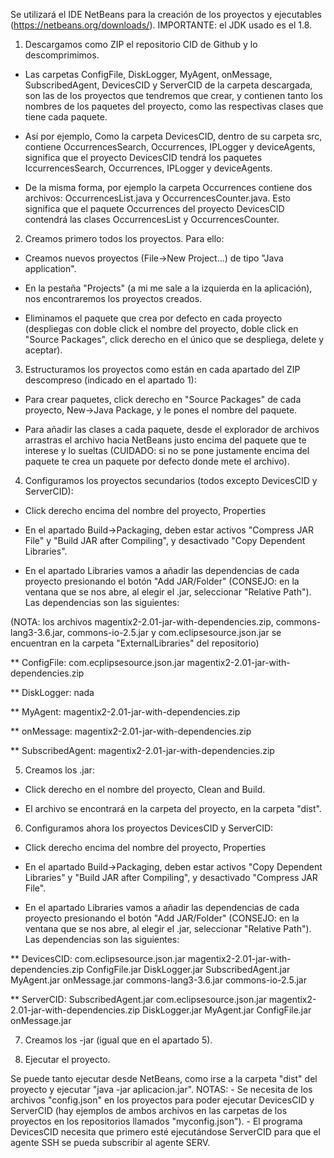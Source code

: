Se utilizará el IDE NetBeans para la creación de los proyectos y ejecutables (https://netbeans.org/downloads/). IMPORTANTE: el JDK usado es el 1.8.

1. Descargamos como ZIP el repositorio CID de Github y lo descomprimimos.

* Las carpetas ConfigFile, DiskLogger, MyAgent, onMessage, SubscribedAgent, DevicesCID y ServerCID de la carpeta descargada, son las de los proyectos que tendremos que crear, y contienen tanto los nombres de los paquetes del proyecto, como las respectivas clases que tiene cada paquete.

* Así por ejemplo, Como la carpeta DevicesCID, dentro de su carpeta src, contiene OccurrencesSearch, Occurrences, IPLogger y deviceAgents, significa que el proyecto DevicesCID tendrá los paquetes IccurrencesSearch, Occurrences, IPLogger y deviceAgents.

* De la misma forma, por ejemplo la carpeta Occurrences contiene dos archivos: OccurrencesList.java y OccurrencesCounter.java. Esto significa que el paquete Occurrences del proyecto DevicesCID contendrá las clases OccurrencesList y OccurrencesCounter.

2. Creamos primero todos los proyectos. Para ello:

* Creamos nuevos proyectos (File->New Project...) de tipo "Java application".

* En la pestaña "Projects" (a mi me sale a la izquierda en la aplicación), nos encontraremos los proyectos creados.

* Eliminamos el paquete que crea por defecto en cada proyecto (despliegas con doble click el nombre del proyecto, doble click en "Source Packages", click derecho en el único que se despliega, delete y aceptar).

3. Estructuramos los proyectos como están en cada apartado del ZIP descompreso (indicado en el apartado 1):

* Para crear paquetes, click derecho en "Source Packages" de cada proyecto, New->Java Package, y le pones el nombre del paquete.

* Para añadir las clases a cada paquete, desde el explorador de archivos arrastras el archivo hacia NetBeans justo encima del paquete que te interese y lo sueltas (CUIDADO: si no se pone justamente encima del paquete te crea un paquete por defecto donde mete el archivo).

4. Configuramos los proyectos secundarios (todos excepto DevicesCID y ServerCID):

* Click derecho encima del nombre del proyecto, Properties

* En el apartado Build->Packaging, deben estar activos "Compress JAR File" y "Build JAR after Compiling", y desactivado "Copy Dependent Libraries".

* En el apartado Libraries vamos a añadir las dependencias de cada proyecto presionando el botón "Add JAR/Folder" (CONSEJO: en la ventana que se nos abre, al elegir el .jar, seleccionar "Relative Path"). Las dependencias son las siguientes:

(NOTA: los archivos magentix2-2.01-jar-with-dependencies.zip, commons-lang3-3.6.jar, commons-io-2.5.jar y com.eclipsesource.json.jar se encuentran en la carpeta "ExternalLibraries" del repositorio)

** ConfigFile:	com.ecplipsesource.json.jar magentix2-2.01-jar-with-dependencies.zip

** DiskLogger:	nada

** MyAgent:	magentix2-2.01-jar-with-dependencies.zip

** onMessage:	magentix2-2.01-jar-with-dependencies.zip

** SubscribedAgent:	magentix2-2.01-jar-with-dependencies.zip

5. Creamos los .jar:

* Click derecho en el nombre del proyecto, Clean and Build.

* El archivo se encontrará en la carpeta del proyecto, en la carpeta "dist".

6. Configuramos ahora los proyectos DevicesCID y ServerCID:

* Click derecho encima del nombre del proyecto, Properties

* En el apartado Build->Packaging, deben estar activos "Copy Dependent Libraries" y "Build JAR after Compiling", y desactivado "Compress JAR File".

* En el apartado Libraries vamos a añadir las dependencias de cada proyecto presionando el botón "Add JAR/Folder" (CONSEJO: en la ventana que se nos abre, al elegir el .jar, seleccionar "Relative Path"). Las dependencias son las siguientes:

** DevicesCID:	com.eclipsesource.json.jar magentix2-2.01-jar-with-dependencies.zip ConfigFile.jar DiskLogger.jar SubscribedAgent.jar MyAgent.jar onMessage.jar commons-lang3-3.6.jar commons-io-2.5.jar

** ServerCID:	SubscribedAgent.jar com.eclipsesource.json.jar magentix2-2.01-jar-with-dependencies.zip DiskLogger.jar MyAgent.jar ConfigFile.jar onMessage.jar

7. Creamos los -jar (igual que en el apartado 5).

8. Ejecutar el proyecto.

Se puede tanto ejecutar desde NetBeans, como irse a la carpeta "dist" del proyecto y ejecutar "java -jar aplicacion.jar".
NOTAS: - Se necesita de los archivos "config.json" en los proyectos para poder ejecutar DevicesCID y ServerCID (hay ejemplos de ambos archivos en las carpetas de los proyectos en los repositorios llamados "myconfig.json"). - El programa DevicesCID necesita que primero esté ejecutándose ServerCID para que el agente SSH se pueda subscribir al agente SERV.
